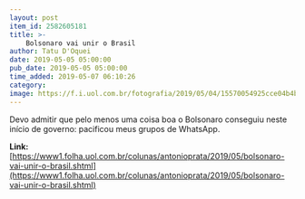 ```yaml
---
layout: post
item_id: 2582605181
title: >-
    Bolsonaro vai unir o Brasil
author: Tatu D'Oquei
date: 2019-05-05 05:00:00
pub_date: 2019-05-05 05:00:00
time_added: 2019-05-07 06:10:26
category: 
image: https://f.i.uol.com.br/fotografia/2019/05/04/15570054925cce04b4ba9b7_1557005492_3x2_lg.jpg
---
```


Devo admitir que pelo menos uma coisa boa o Bolsonaro conseguiu neste início de governo: pacificou meus grupos de WhatsApp.

**Link:** [https://www1.folha.uol.com.br/colunas/antonioprata/2019/05/bolsonaro-vai-unir-o-brasil.shtml](https://www1.folha.uol.com.br/colunas/antonioprata/2019/05/bolsonaro-vai-unir-o-brasil.shtml)

